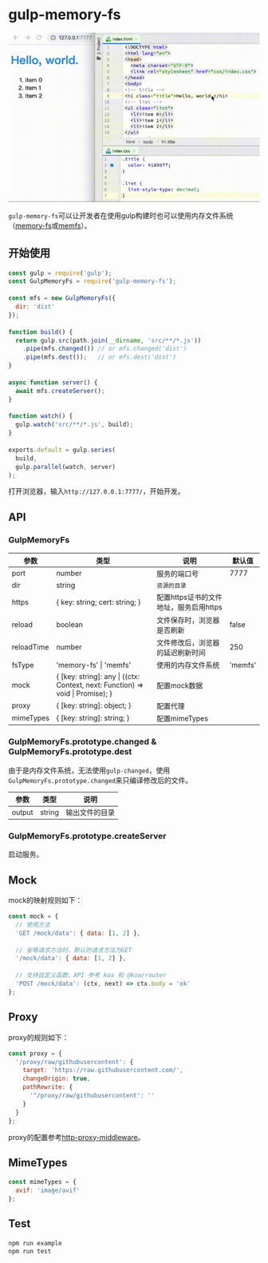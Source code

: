 # gulp-memory-fs

![](demonstrate.gif)

`gulp-memory-fs`可以让开发者在使用gulp构建时也可以使用内存文件系统（[memory-fs](https://github.com/webpack/memory-fs)或[memfs](https://github.com/streamich/memfs)）。

## 开始使用

```javascript
const gulp = require('gulp');
const GulpMemoryFs = require('gulp-memory-fs');

const mfs = new GulpMemoryFs({
  dir: 'dist'
});

function build() {
  return gulp.src(path.join(__dirname, 'src/**/*.js'))
    .pipe(mfs.changed()) // or mfs.changed('dist')
    .pipe(mfs.dest());   // or mfs.dest('dist')
}

async function server() {
  await mfs.createServer();
}

function watch() {
  gulp.watch('src/**/*.js', build);
}

exports.default = gulp.series(
  build,
  gulp.parallel(watch, server)
);
```

打开浏览器，输入`http://127.0.0.1:7777/`，开始开发。

## API

### GulpMemoryFs

| 参数       | 类型                           | 说明                                   | 默认值      |
| ---        | ---                            | ---                                    | ---         |
| port       | number                         | 服务的端口号                           | 7777        |
| dir        | string                         | `资源的目录`                             | &nbsp;      |
| https      | { key: string; cert: string; } | 配置https证书的文件地址，服务启用https | &nbsp;      |
| reload     | boolean                        | 文件保存时，浏览器是否刷新             | false       |
| reloadTime | number                         | 文件修改后，浏览器的延迟刷新时间       | 250         |
| fsType     | 'memory-fs' &#124; 'memfs'     | 使用的内存文件系统                     | 'memfs'     |
| mock       | { [key: string]: any &#124; ((ctx: Context, next: Function) => void &#124; Promise<void>); } | 配置mock数据 | &nbsp; |
| proxy      | { [key: string]: object; }     | 配置代理                               | &nbsp;      |
| mimeTypes  | { [key: string]: string; }     | 配置mimeTypes                          | &nbsp;      |

### GulpMemoryFs.prototype.changed & GulpMemoryFs.prototype.dest

由于是内存文件系统，无法使用`gulp-changed`，使用`GulpMemoryFs.prototype.changed`来只编译修改后的文件。

| 参数   | 类型   |  说明          |
| ---    | ---    | ---            |
| output | string | 输出文件的目录 |

### GulpMemoryFs.prototype.createServer

启动服务。

## Mock

mock的映射规则如下：

```javascript
const mock = {
  // 使用方法
  'GET /mock/data': { data: [1, 2] },

  // 省略请求方法时，默认的请求方法为GET
  '/mock/data': { data: [1, 2] },

  // 支持自定义函数，API 参考 koa 和 @koa/router
  'POST /mock/data': (ctx, next) => ctx.body = 'ok'
};
```

## Proxy

proxy的规则如下：

```javascript
const proxy = {
  '/proxy/raw/githubusercontent': {
    target: 'https://raw.githubusercontent.com/',
    changeOrigin: true,
    pathRewrite: {
      '^/proxy/raw/githubusercontent': ''
    }
  }
};
```

proxy的配置参考[http-proxy-middleware](https://github.com/chimurai/http-proxy-middleware)。

## MimeTypes

```javascript
const mimeTypes = {
  avif: 'image/avif'
};
```

## Test

```
npm run example
npm run test
```